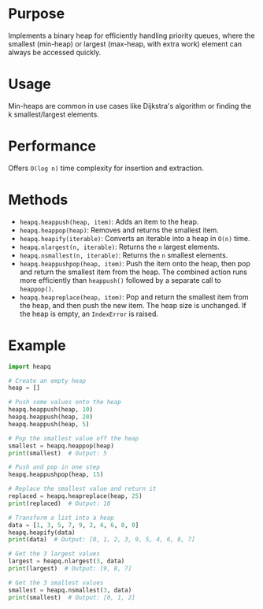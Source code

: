 # Purpose 
Implements a binary heap for efficiently handling priority queues, where the smallest (min-heap) or largest (max-heap, with extra work) element can always be accessed quickly.
# Usage
Min-heaps are common in use cases like Dijkstra's algorithm or finding the k smallest/largest elements.
# Performance 
Offers `O(log n)` time complexity for insertion and extraction.
# Methods 
* `heapq.heappush(heap, item)`: Adds an item to the heap.
* `heapq.heappop(heap)`: Removes and returns the smallest item.
* `heapq.heapify(iterable)`: Converts an iterable into a heap in `O(n)` time.
* `heapq.nlargest(n, iterable)`: Returns the `n` largest elements.
* `heapq.nsmallest(n, iterable)`: Returns the `n` smallest elements.
* `heapq.heappushpop(heap, item)`: Push the item onto the heap, then pop and return the smallest item from the heap. The combined action runs more efficiently than `heappush()` followed by a separate call to `heappop()`. 
* `heapq.heapreplace(heap, item)`: Pop and return the smallest item from the heap, and then push the new item. The heap size is unchanged. If the heap is empty, an `IndexError` is raised.  
# Example
```python
import heapq

# Create an empty heap
heap = []

# Push some values onto the heap
heapq.heappush(heap, 10)
heapq.heappush(heap, 20)
heapq.heappush(heap, 5)

# Pop the smallest value off the heap
smallest = heapq.heappop(heap)
print(smallest)  # Output: 5

# Push and pop in one step
heapq.heappushpop(heap, 15)

# Replace the smallest value and return it
replaced = heapq.heapreplace(heap, 25)
print(replaced)  # Output: 10

# Transform a list into a heap
data = [1, 3, 5, 7, 9, 2, 4, 6, 8, 0]
heapq.heapify(data)
print(data)  # Output: [0, 1, 2, 3, 9, 5, 4, 6, 8, 7]

# Get the 3 largest values
largest = heapq.nlargest(3, data)
print(largest)  # Output: [9, 8, 7]

# Get the 3 smallest values
smallest = heapq.nsmallest(3, data)
print(smallest)  # Output: [0, 1, 2]
```